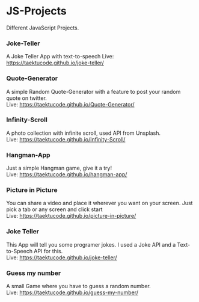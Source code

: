 # JS-Projects

Different JavaScript Projects.

### Joke-Teller

A Joke Teller App with text-to-speech
Live: https://taektucode.github.io/joke-teller/

### Quote-Generator

A simple Random Quote-Generator with a feature to post your random quote on twitter. <br>
Live: https://taektucode.github.io/Quote-Generator/

### Infinity-Scroll

A photo collection with infinite scroll, used API from Unsplash. <br>
Live: https://taektucode.github.io/Infinity-Scroll/

### Hangman-App

Just a simple Hangman game, give it a try!<br>
Live: https://taektucode.github.io/hangman-app/

### Picture in Picture

You can share a video and place it wherever you want on your screen. Just pick a tab or any screen and click start<br>
Live: https://taektucode.github.io/picture-in-picture/

### Joke Teller

This App will tell you some programer jokes. I used a Joke API and a Text-to-Speech API for this.
<br>
Live: https://taektucode.github.io/joke-teller/

### Guess my number

A small Game where you have to guess a random number.
<br>
Live: https://taektucode.github.io/guess-my-number/
